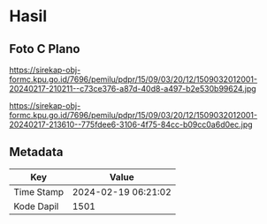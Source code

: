 # Hasil

## Foto C Plano

https://sirekap-obj-formc.kpu.go.id/7696/pemilu/pdpr/15/09/03/20/12/1509032012001-20240217-210211--c73ce376-a87d-40d8-a497-b2e530b99624.jpg

https://sirekap-obj-formc.kpu.go.id/7696/pemilu/pdpr/15/09/03/20/12/1509032012001-20240217-213610--775fdee6-3106-4f75-84cc-b09cc0a6d0ec.jpg


## Metadata

| Key        | Value               |
| ---------- | ------------------- |
| Time Stamp | 2024-02-19 06:21:02 |
| Kode Dapil | 1501                |



